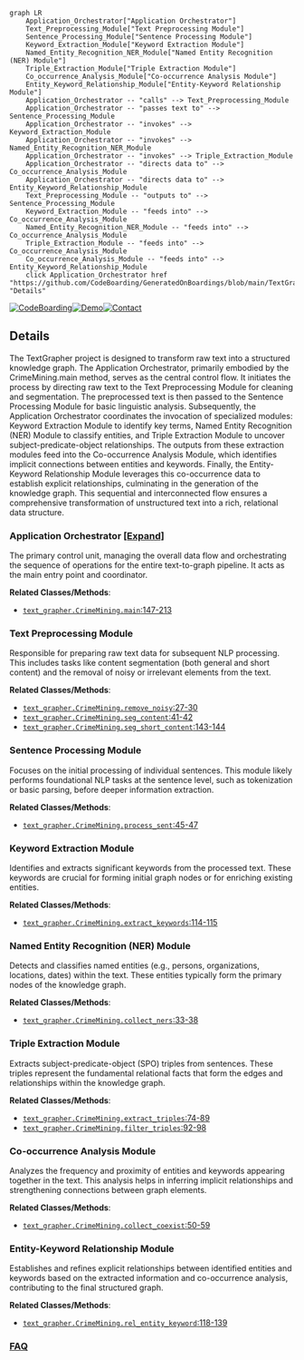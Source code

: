 ```mermaid
graph LR
    Application_Orchestrator["Application Orchestrator"]
    Text_Preprocessing_Module["Text Preprocessing Module"]
    Sentence_Processing_Module["Sentence Processing Module"]
    Keyword_Extraction_Module["Keyword Extraction Module"]
    Named_Entity_Recognition_NER_Module["Named Entity Recognition (NER) Module"]
    Triple_Extraction_Module["Triple Extraction Module"]
    Co_occurrence_Analysis_Module["Co-occurrence Analysis Module"]
    Entity_Keyword_Relationship_Module["Entity-Keyword Relationship Module"]
    Application_Orchestrator -- "calls" --> Text_Preprocessing_Module
    Application_Orchestrator -- "passes text to" --> Sentence_Processing_Module
    Application_Orchestrator -- "invokes" --> Keyword_Extraction_Module
    Application_Orchestrator -- "invokes" --> Named_Entity_Recognition_NER_Module
    Application_Orchestrator -- "invokes" --> Triple_Extraction_Module
    Application_Orchestrator -- "directs data to" --> Co_occurrence_Analysis_Module
    Application_Orchestrator -- "directs data to" --> Entity_Keyword_Relationship_Module
    Text_Preprocessing_Module -- "outputs to" --> Sentence_Processing_Module
    Keyword_Extraction_Module -- "feeds into" --> Co_occurrence_Analysis_Module
    Named_Entity_Recognition_NER_Module -- "feeds into" --> Co_occurrence_Analysis_Module
    Triple_Extraction_Module -- "feeds into" --> Co_occurrence_Analysis_Module
    Co_occurrence_Analysis_Module -- "feeds into" --> Entity_Keyword_Relationship_Module
    click Application_Orchestrator href "https://github.com/CodeBoarding/GeneratedOnBoardings/blob/main/TextGrapher/Application_Orchestrator.md" "Details"
```

[![CodeBoarding](https://img.shields.io/badge/Generated%20by-CodeBoarding-9cf?style=flat-square)](https://github.com/CodeBoarding/GeneratedOnBoardings)[![Demo](https://img.shields.io/badge/Try%20our-Demo-blue?style=flat-square)](https://www.codeboarding.org/demo)[![Contact](https://img.shields.io/badge/Contact%20us%20-%20contact@codeboarding.org-lightgrey?style=flat-square)](mailto:contact@codeboarding.org)

## Details

The TextGrapher project is designed to transform raw text into a structured knowledge graph. The Application Orchestrator, primarily embodied by the CrimeMining.main method, serves as the central control flow. It initiates the process by directing raw text to the Text Preprocessing Module for cleaning and segmentation. The preprocessed text is then passed to the Sentence Processing Module for basic linguistic analysis. Subsequently, the Application Orchestrator coordinates the invocation of specialized modules: Keyword Extraction Module to identify key terms, Named Entity Recognition (NER) Module to classify entities, and Triple Extraction Module to uncover subject-predicate-object relationships. The outputs from these extraction modules feed into the Co-occurrence Analysis Module, which identifies implicit connections between entities and keywords. Finally, the Entity-Keyword Relationship Module leverages this co-occurrence data to establish explicit relationships, culminating in the generation of the knowledge graph. This sequential and interconnected flow ensures a comprehensive transformation of unstructured text into a rich, relational data structure.

### Application Orchestrator [[Expand]](./Application_Orchestrator.md)
The primary control unit, managing the overall data flow and orchestrating the sequence of operations for the entire text-to-graph pipeline. It acts as the main entry point and coordinator.


**Related Classes/Methods**:

- <a href="https://github.com/liuhuanyong/TextGrapher/blob/master/text_grapher.py#L147-L213" target="_blank" rel="noopener noreferrer">`text_grapher.CrimeMining.main`:147-213</a>


### Text Preprocessing Module
Responsible for preparing raw text data for subsequent NLP processing. This includes tasks like content segmentation (both general and short content) and the removal of noisy or irrelevant elements from the text.


**Related Classes/Methods**:

- <a href="https://github.com/liuhuanyong/TextGrapher/blob/master/text_grapher.py#L27-L30" target="_blank" rel="noopener noreferrer">`text_grapher.CrimeMining.remove_noisy`:27-30</a>
- <a href="https://github.com/liuhuanyong/TextGrapher/blob/master/text_grapher.py#L41-L42" target="_blank" rel="noopener noreferrer">`text_grapher.CrimeMining.seg_content`:41-42</a>
- <a href="https://github.com/liuhuanyong/TextGrapher/blob/master/text_grapher.py#L143-L144" target="_blank" rel="noopener noreferrer">`text_grapher.CrimeMining.seg_short_content`:143-144</a>


### Sentence Processing Module
Focuses on the initial processing of individual sentences. This module likely performs foundational NLP tasks at the sentence level, such as tokenization or basic parsing, before deeper information extraction.


**Related Classes/Methods**:

- <a href="https://github.com/liuhuanyong/TextGrapher/blob/master/text_grapher.py#L45-L47" target="_blank" rel="noopener noreferrer">`text_grapher.CrimeMining.process_sent`:45-47</a>


### Keyword Extraction Module
Identifies and extracts significant keywords from the processed text. These keywords are crucial for forming initial graph nodes or for enriching existing entities.


**Related Classes/Methods**:

- <a href="https://github.com/liuhuanyong/TextGrapher/blob/master/text_grapher.py#L114-L115" target="_blank" rel="noopener noreferrer">`text_grapher.CrimeMining.extract_keywords`:114-115</a>


### Named Entity Recognition (NER) Module
Detects and classifies named entities (e.g., persons, organizations, locations, dates) within the text. These entities typically form the primary nodes of the knowledge graph.


**Related Classes/Methods**:

- <a href="https://github.com/liuhuanyong/TextGrapher/blob/master/text_grapher.py#L33-L38" target="_blank" rel="noopener noreferrer">`text_grapher.CrimeMining.collect_ners`:33-38</a>


### Triple Extraction Module
Extracts subject-predicate-object (SPO) triples from sentences. These triples represent the fundamental relational facts that form the edges and relationships within the knowledge graph.


**Related Classes/Methods**:

- <a href="https://github.com/liuhuanyong/TextGrapher/blob/master/text_grapher.py#L74-L89" target="_blank" rel="noopener noreferrer">`text_grapher.CrimeMining.extract_triples`:74-89</a>
- <a href="https://github.com/liuhuanyong/TextGrapher/blob/master/text_grapher.py#L92-L98" target="_blank" rel="noopener noreferrer">`text_grapher.CrimeMining.filter_triples`:92-98</a>


### Co-occurrence Analysis Module
Analyzes the frequency and proximity of entities and keywords appearing together in the text. This analysis helps in inferring implicit relationships and strengthening connections between graph elements.


**Related Classes/Methods**:

- <a href="https://github.com/liuhuanyong/TextGrapher/blob/master/text_grapher.py#L50-L59" target="_blank" rel="noopener noreferrer">`text_grapher.CrimeMining.collect_coexist`:50-59</a>


### Entity-Keyword Relationship Module
Establishes and refines explicit relationships between identified entities and keywords based on the extracted information and co-occurrence analysis, contributing to the final structured graph.


**Related Classes/Methods**:

- <a href="https://github.com/liuhuanyong/TextGrapher/blob/master/text_grapher.py#L118-L139" target="_blank" rel="noopener noreferrer">`text_grapher.CrimeMining.rel_entity_keyword`:118-139</a>




### [FAQ](https://github.com/CodeBoarding/GeneratedOnBoardings/tree/main?tab=readme-ov-file#faq)